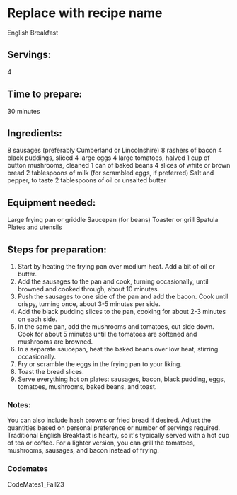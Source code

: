# Replace with recipe name
English Breakfast

## Servings: 
4

## Time to prepare: 
30 minutes

## Ingredients:
8 sausages (preferably Cumberland or Lincolnshire)
8 rashers of bacon
4 black puddings, sliced
4 large eggs
4 large tomatoes, halved
1 cup of button mushrooms, cleaned
1 can of baked beans
4 slices of white or brown bread
2 tablespoons of milk (for scrambled eggs, if preferred)
Salt and pepper, to taste
2 tablespoons of oil or unsalted butter

## Equipment needed:
Large frying pan or griddle
Saucepan (for beans)
Toaster or grill
Spatula
Plates and utensils

## Steps for preparation:
1. Start by heating the frying pan over medium heat. Add a bit of oil or butter.
2. Add the sausages to the pan and cook, turning occasionally, until browned and cooked through, about 10 minutes.
3. Push the sausages to one side of the pan and add the bacon. Cook until crispy, turning once, about 3-5 minutes per side.
4. Add the black pudding slices to the pan, cooking for about 2-3 minutes on each side.
5. In the same pan, add the mushrooms and tomatoes, cut side down. Cook for about 5 minutes until the tomatoes are softened and mushrooms are browned.
6. In a separate saucepan, heat the baked beans over low heat, stirring occasionally.
7. Fry or scramble the eggs in the frying pan to your liking.
8. Toast the bread slices.
9. Serve everything hot on plates: sausages, bacon, black pudding, eggs, tomatoes, mushrooms, baked beans, and toast.




### Notes:

You can also include hash browns or fried bread if desired.
Adjust the quantities based on personal preference or number of servings required.
Traditional English Breakfast is hearty, so it's typically served with a hot cup of tea or coffee.
For a lighter version, you can grill the tomatoes, mushrooms, sausages, and bacon instead of frying.

### Codemates #
CodeMates1_Fall23
